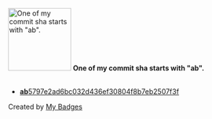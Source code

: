 <img src="https://github.com/my-badges/my-badges/blob/master/src/all-badges/abc-commit/ab-commit.png?raw=true" alt="One of my commit sha starts with &quot;ab&quot;." title="One of my commit sha starts with &quot;ab&quot;." width="128">
<strong>One of my commit sha starts with &quot;ab&quot;.</strong>
<br><br>

- <a href="https://github.com/RezaKargar/MadaniOstad/commit/ab5797e2ad6bc032d436ef30804f8b7eb2507f3f"><strong>ab</strong>5797e2ad6bc032d436ef30804f8b7eb2507f3f</a>


Created by <a href="https://github.com/my-badges/my-badges">My Badges</a>